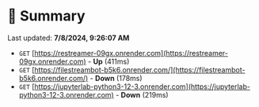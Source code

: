 # 📖 Summary
Last updated: **7/8/2024, 9:26:07 AM**

- `GET` [https://restreamer-09gx.onrender.com](https://restreamer-09gx.onrender.com) - **Up** (411ms)
- `GET` [https://filestreambot-b5k6.onrender.com/](https://filestreambot-b5k6.onrender.com/) - **Down** (178ms)
- `GET` [https://jupyterlab-python3-12-3.onrender.com](https://jupyterlab-python3-12-3.onrender.com) - **Down** (219ms)
